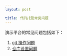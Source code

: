 ```yaml
---
layout: post

title: 代码托管常见问题
---
```



演示平台的常见问题包括如下：

1. [git 操作问题](/help/faq/git/git.html)
1. [仓库设置问题](/help/faq/git/repository.html)
